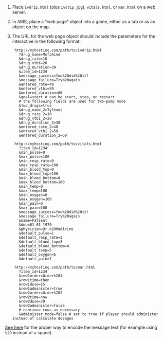 1. Place `ivdrip.html` (plus `ivdrip.jpg`), `vitals.html`, or `mar.html` on a web server.

2. In ARIS, place a "web page" object into a game, either as a tab or as an
object on the map.

3. The URL for the web page object should include the parameters for the interactive in the following format:

        http://myhosting.com/path/to/ivdrip.html
          ?drug_name=Morphine
          &drug_rate=10
          &drug_vtbi=20
          &drug_duration=30
          &item_id=1234
          &message_success=You%20did%20it!
          &message_failure=Try%20again.
          &entered_rate=40
          &entered_vtbi=50
          &entered_duration=60
          &goal=start # can be start, stop, or restart
          # the following fields are used for two-pump mode
          &two_drugs=true
          &drug_name_2=Tylenol
          &drug_rate_2=10
          &drug_vtbi_2=20
          &drug_duration_2=30
          &entered_rate_2=40
          &entered_vtbi_2=50
          &entered_duration_2=60

        http://myhosting.com/path/to/vitals.html
          ?item_id=1234
          &min_pulse=0
          &max_pulse=100
          &min_resp_rate=0
          &max_resp_rate=100
          &min_blood_top=0
          &max_blood_top=100
          &min_blood_bottom=0
          &max_blood_bottom=100
          &min_temp=0
          &max_temp=100
          &min_oxygen=0
          &max_oxygen=100
          &min_pain=0
          &max_pain=100
          &message_success=You%20did%20it!
          &message_failure=Try%20again.
          &name=Patient
          &dob=01-01-1970
          &physician=Dr.%20Medicine
          &default_pulse=1
          &default_resp_rate=2
          &default_blood_top=3
          &default_blood_bottom=4
          &default_temp=5
          &default_oxygen=6
          &default_pain=7

        http://myhosting.com/path/to/mar.html
          ?item_id=1234
          &row1order=Order%201
          &row1time=then
          &row1dose=15
          &row1administer=true
          &row2order=Order%202
          &row2time=now
          &row2dose=30
          &row2administer=false
          # continue rows as necessary
          &administer_mode=false # set to true if player should administer instead of calculate dosages

  [See here](http://meyerweb.com/eric/tools/dencoder/) for the proper way to encode the message text (for example using `%20` instead of a space).
